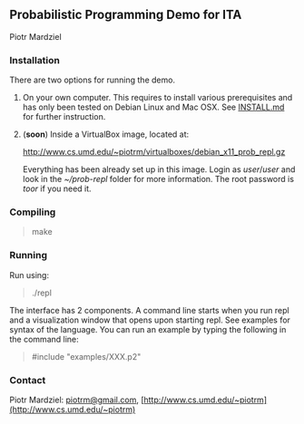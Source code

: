 ## Probabilistic Programming Demo for ITA ##
Piotr Mardziel

### Installation

There are two options for running the demo.

 1. On your own computer. This requires to install various
    prerequisites and has only been tested on Debian Linux and Mac
    OSX. See [INSTALL.md](INSTALL.md) for further instruction.

 2. (**soon**) Inside a VirtualBox image, located at:

    http://www.cs.umd.edu/~piotrm/virtualboxes/debian_x11_prob_repl.gz

    Everything has been already set up in this image. Login as
    *user*/*user* and look in the *~/prob-repl* folder for more
    information. The root password is *toor* if you need it.

### Compiling

  > make

### Running

Run using:

  > ./repl

The interface has 2 components. A command line starts when you run
repl and a visualization window that opens upon starting repl. See
examples for syntax of the language. You can run an example by typing
the following in the command line:

  > #include "examples/XXX.p2"

### Contact

Piotr Mardziel: [piotrm@gmail.com](mailto:piotrm@gmail.com),
[http://www.cs.umd.edu/~piotrm](http://www.cs.umd.edu/~piotrm)
